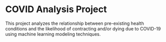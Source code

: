# COVID Analysis Project

This project analyzes the relationship between pre-existing health conditions and the likelihood of contracting and/or dying due to COVID-19 using machine learning modeling techniques.
